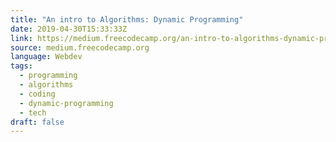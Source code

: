 ```yaml
---
title: "An intro to Algorithms: Dynamic Programming"
date: 2019-04-30T15:33:33Z
link: https://medium.freecodecamp.org/an-intro-to-algorithms-dynamic-programming-dd00873362bb?source=rss----336d898217ee---4
source: medium.freecodecamp.org
language: Webdev
tags:
  - programming
  - algorithms
  - coding
  - dynamic-programming
  - tech
draft: false
---
```

